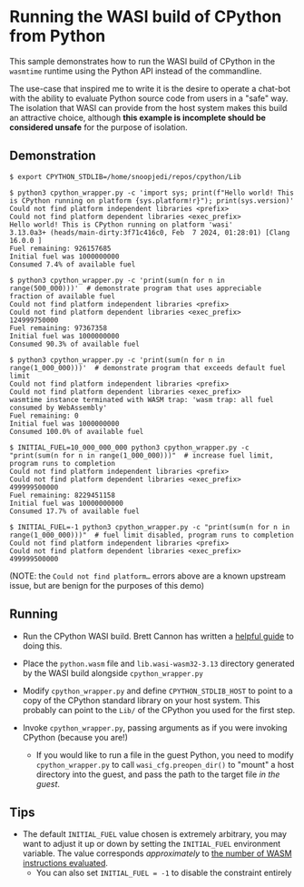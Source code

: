 # Running the WASI build of CPython from Python

This sample demonstrates how to run the WASI build of CPython in the `wasmtime`
runtime using the Python API instead of the commandline.

The use-case that inspired me to write it is the desire to operate a chat-bot
with the ability to evaluate Python source code from users in a "safe" way. The
isolation that WASI can provide from the host system makes this build an
attractive choice, although **this example is incomplete should be considered
unsafe** for the purpose of isolation.

## Demonstration

```
$ export CPYTHON_STDLIB=/home/snoopjedi/repos/cpython/Lib

$ python3 cpython_wrapper.py -c 'import sys; print(f"Hello world! This is CPython running on platform {sys.platform!r}"); print(sys.version)'
Could not find platform independent libraries <prefix>
Could not find platform dependent libraries <exec_prefix>
Hello world! This is CPython running on platform 'wasi'
3.13.0a3+ (heads/main-dirty:3f71c416c0, Feb  7 2024, 01:28:01) [Clang 16.0.0 ]
Fuel remaining: 926157685
Initial fuel was 1000000000
Consumed 7.4% of available fuel

$ python3 cpython_wrapper.py -c 'print(sum(n for n in range(500_000)))'  # demonstrate program that uses appreciable fraction of available fuel
Could not find platform independent libraries <prefix>
Could not find platform dependent libraries <exec_prefix>
124999750000
Fuel remaining: 97367358
Initial fuel was 1000000000
Consumed 90.3% of available fuel

$ python3 cpython_wrapper.py -c 'print(sum(n for n in range(1_000_000)))'  # demonstrate program that exceeds default fuel limit
Could not find platform independent libraries <prefix>
Could not find platform dependent libraries <exec_prefix>
wasmtime instance terminated with WASM trap: 'wasm trap: all fuel consumed by WebAssembly'
Fuel remaining: 0
Initial fuel was 1000000000
Consumed 100.0% of available fuel

$ INITIAL_FUEL=10_000_000_000 python3 cpython_wrapper.py -c "print(sum(n for n in range(1_000_000)))"  # increase fuel limit, program runs to completion
Could not find platform independent libraries <prefix>
Could not find platform dependent libraries <exec_prefix>
499999500000
Fuel remaining: 8229451158
Initial fuel was 10000000000
Consumed 17.7% of available fuel

$ INITIAL_FUEL=-1 python3 cpython_wrapper.py -c "print(sum(n for n in range(1_000_000)))"  # fuel limit disabled, program runs to completion
Could not find platform independent libraries <prefix>
Could not find platform dependent libraries <exec_prefix>
499999500000
```

(NOTE: the `Could not find platform…` errors above are a known upstream issue, but
are benign for the purposes of this demo)

## Running

* Run the CPython WASI build. Brett Cannon has written a [helpful guide](https://github.com/python/devguide/pull/1273)
to doing this.

* Place the `python.wasm` file and `lib.wasi-wasm32-3.13` directory generated
by the WASI build alongside `cpython_wrapper.py`

* Modify `cpython_wrapper.py` and define `CPYTHON_STDLIB_HOST` to point to a
copy of the CPython standard library on your host system. This probably can
point to the `Lib/` of the CPython you used for the first step.

* Invoke `cpython_wrapper.py`, passing arguments as if you were invoking CPython
(because you are!)
  * If you would like to run a file in the guest Python, you need to modify
    `cpython_wrapper.py` to call `wasi_cfg.preopen_dir()` to "mount" a host
    directory into the guest, and pass the path to the target file _in the guest_.

## Tips

* The default `INITIAL_FUEL` value chosen is extremely arbitrary, you may want to adjust
it up or down by setting the `INITIAL_FUEL` environment variable. The value corresponds
_approximately_ to [the number of WASM instructions evaluated](https://docs.wasmtime.dev/api/wasmtime/struct.Store.html#method.set_fuel).
  * You can also set `INITIAL_FUEL = -1` to disable the constraint entirely
